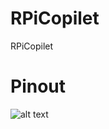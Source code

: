 # RPiCopilet
RPiCopilet

# Pinout
![alt text](https://miro.medium.com/v2/resize:fit:1400/1*A2gpUDLyOx903dVUStHFTA.jpeg)
